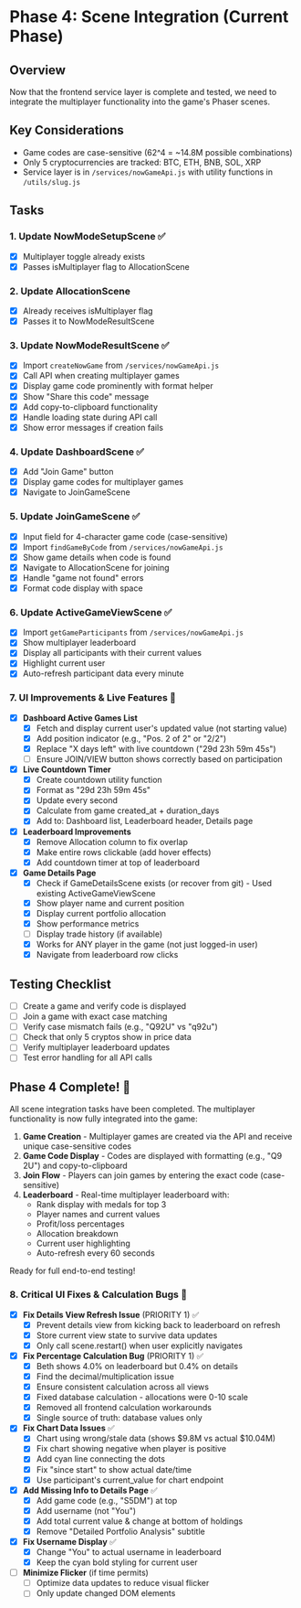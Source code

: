 # Phase 4: Scene Integration (Current Phase)

## Overview
Now that the frontend service layer is complete and tested, we need to integrate the multiplayer functionality into the game's Phaser scenes.

## Key Considerations
- Game codes are case-sensitive (62^4 = ~14.8M possible combinations)
- Only 5 cryptocurrencies are tracked: BTC, ETH, BNB, SOL, XRP
- Service layer is in `/services/nowGameApi.js` with utility functions in `/utils/slug.js`

## Tasks

### 1. Update NowModeSetupScene ✅
- [x] Multiplayer toggle already exists
- [x] Passes isMultiplayer flag to AllocationScene

### 2. Update AllocationScene 
- [x] Already receives isMultiplayer flag
- [x] Passes it to NowModeResultScene

### 3. Update NowModeResultScene ✅
- [x] Import `createNowGame` from `/services/nowGameApi.js`
- [x] Call API when creating multiplayer games
- [x] Display game code prominently with format helper
- [x] Show "Share this code" message
- [x] Add copy-to-clipboard functionality
- [x] Handle loading state during API call
- [x] Show error messages if creation fails

### 4. Update DashboardScene ✅
- [x] Add "Join Game" button
- [x] Display game codes for multiplayer games
- [x] Navigate to JoinGameScene

### 5. Update JoinGameScene ✅
- [x] Input field for 4-character game code (case-sensitive)
- [x] Import `findGameByCode` from `/services/nowGameApi.js`
- [x] Show game details when code is found
- [x] Navigate to AllocationScene for joining
- [x] Handle "game not found" errors
- [x] Format code display with space

### 6. Update ActiveGameViewScene ✅
- [x] Import `getGameParticipants` from `/services/nowGameApi.js`
- [x] Show multiplayer leaderboard
- [x] Display all participants with their current values
- [x] Highlight current user
- [x] Auto-refresh participant data every minute

### 7. UI Improvements & Live Features 🚧
- [x] **Dashboard Active Games List**
  - [x] Fetch and display current user's updated value (not starting value)
  - [x] Add position indicator (e.g., "Pos. 2 of 2" or "2/2")
  - [x] Replace "X days left" with live countdown ("29d 23h 59m 45s")
  - [ ] Ensure JOIN/VIEW button shows correctly based on participation
- [x] **Live Countdown Timer**
  - [x] Create countdown utility function
  - [x] Format as "29d 23h 59m 45s"
  - [x] Update every second
  - [x] Calculate from game created_at + duration_days
  - [x] Add to: Dashboard list, Leaderboard header, Details page
- [x] **Leaderboard Improvements**
  - [x] Remove Allocation column to fix overlap
  - [x] Make entire rows clickable (add hover effects)
  - [x] Add countdown timer at top of leaderboard
- [x] **Game Details Page**
  - [x] Check if GameDetailsScene exists (or recover from git) - Used existing ActiveGameViewScene
  - [x] Show player name and current position
  - [x] Display current portfolio allocation
  - [x] Show performance metrics
  - [ ] Display trade history (if available)
  - [x] Works for ANY player in the game (not just logged-in user)
  - [x] Navigate from leaderboard row clicks

## Testing Checklist
- [ ] Create a game and verify code is displayed
- [ ] Join a game with exact case matching
- [ ] Verify case mismatch fails (e.g., "Q92U" vs "q92u")
- [ ] Check that only 5 cryptos show in price data
- [ ] Verify multiplayer leaderboard updates
- [ ] Test error handling for all API calls

## Phase 4 Complete! 🎉

All scene integration tasks have been completed. The multiplayer functionality is now fully integrated into the game:

1. **Game Creation** - Multiplayer games are created via the API and receive unique case-sensitive codes
2. **Game Code Display** - Codes are displayed with formatting (e.g., "Q9 2U") and copy-to-clipboard
3. **Join Flow** - Players can join games by entering the exact code (case-sensitive)
4. **Leaderboard** - Real-time multiplayer leaderboard with:
   - Rank display with medals for top 3
   - Player names and current values
   - Profit/loss percentages
   - Allocation breakdown
   - Current user highlighting
   - Auto-refresh every 60 seconds

Ready for full end-to-end testing!

### 8. Critical UI Fixes & Calculation Bugs 🔧
- [x] **Fix Details View Refresh Issue** (PRIORITY 1) ✅
  - [x] Prevent details view from kicking back to leaderboard on refresh
  - [x] Store current view state to survive data updates
  - [x] Only call scene.restart() when user explicitly navigates
- [x] **Fix Percentage Calculation Bug** (PRIORITY 1) ✅
  - [x] Beth shows 4.0% on leaderboard but 0.4% on details
  - [x] Find the decimal/multiplication issue
  - [x] Ensure consistent calculation across all views
  - [x] Fixed database calculation - allocations were 0-10 scale
  - [x] Removed all frontend calculation workarounds
  - [x] Single source of truth: database values only
- [x] **Fix Chart Data Issues** ✅
  - [x] Chart using wrong/stale data (shows $9.8M vs actual $10.04M)
  - [x] Fix chart showing negative when player is positive
  - [x] Add cyan line connecting the dots
  - [x] Fix "since start" to show actual date/time
  - [x] Use participant's current_value for chart endpoint
- [x] **Add Missing Info to Details Page** ✅
  - [x] Add game code (e.g., "S5DM") at top
  - [x] Add username (not "You") 
  - [x] Add total current value & change at bottom of holdings
  - [x] Remove "Detailed Portfolio Analysis" subtitle
- [x] **Fix Username Display** ✅
  - [x] Change "You" to actual username in leaderboard
  - [x] Keep the cyan bold styling for current user
- [ ] **Minimize Flicker** (if time permits)
  - [ ] Optimize data updates to reduce visual flicker
  - [ ] Only update changed DOM elements 